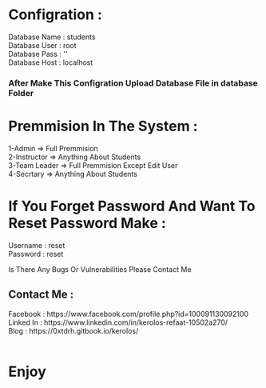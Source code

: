 <h1>Configration :</h1>
        Database Name : students         <br>
        Database User : root             <br>
        Database Pass : ''               <br>
        Database Host : localhost        <br>
 
<h3>After Make This Configration Upload Database File in database Folder</h3>

<h1>Premmision In The System :</h1>
    1-Admin => Full Premmision  
    <br>
    2-Instructor => Anything About Students
    <br>
    3-Team Leader => Full Premmision Except Edit User
    <br>
    4-Secrtary => Anything About Students
    <br>

<h1>If You Forget Password And Want To Reset Password Make :</h1>
        Username : reset
        <br>
        Password : reset
        <br>



Is There Any Bugs Or Vulnerabilities Please Contact Me

<h2>Contact Me :</h2>
        Facebook : https://www.facebook.com/profile.php?id=100091130092100
        <br>
        Linked In : https://www.linkedin.com/in/kerolos-refaat-10502a270/
        <br>
        Blog : https://0xtdrh.gitbook.io/kerolos/
        <br>
<br>
<h1>Enjoy</h1>

